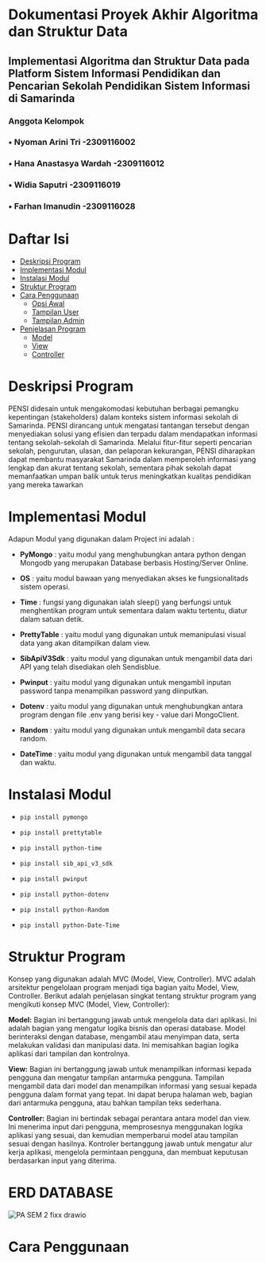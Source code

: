 # Dokumentasi Proyek Akhir Algoritma dan Struktur Data #
## Implementasi Algoritma dan Struktur Data pada Platform Sistem Informasi Pendidikan dan Pencarian Sekolah Pendidikan Sistem Informasi di Samarinda ##
### Anggota Kelompok ###
### •	Nyoman Arini Tri -2309116002 ###
### •	Hana Anastasya Wardah -2309116012 ###
### •	Widia Saputri -2309116019 ###
### •	Farhan Imanudin -2309116028 ###

# Daftar Isi #

- [Deskripsi Program](#deskripsi-program)
- [Implementasi Modul](#implementasi-modul)
- [Instalasi Modul](#instalasi-modul)
- [Struktur Program](#struktur-program)
- [Cara Penggunaan](#cara-penggunaan)
  - [Opsi Awal](#opsi-awal)
  - [Tampilan User](#tampilan-user)
  - [Tampilan Admin](#tampilan-admin)
- [Penjelasan Program](#penjelasan-program)
  - [Model](#model)
  - [View](#view)
  - [Controller](#controller)


# Deskripsi Program # 
PENSI didesain untuk mengakomodasi kebutuhan berbagai pemangku kepentingan (stakeholders) dalam konteks sistem informasi sekolah di Samarinda. PENSI dirancang untuk mengatasi tantangan tersebut dengan menyediakan solusi yang efisien dan terpadu dalam mendapatkan informasi tentang sekolah-sekolah di Samarinda. Melalui fitur-fitur seperti pencarian sekolah, pengurutan, ulasan, dan pelaporan kekurangan, PENSI diharapkan dapat membantu masyarakat Samarinda dalam memperoleh informasi yang lengkap dan akurat tentang sekolah, sementara pihak sekolah dapat memanfaatkan umpan balik untuk terus meningkatkan kualitas pendidikan yang mereka tawarkan

# Implementasi Modul #

Adapun Modul yang digunakan dalam Project ini adalah :

- **PyMongo** : yaitu modul yang menghubungkan antara python dengan Mongodb yang merupakan Database berbasis Hosting/Server Online.

- **OS** : yaitu modul bawaan yang menyediakan akses ke fungsionalitads sistem operasi.

- **Time** : fungsi yang digunakan ialah sleep() yang berfungsi untuk menghentikan program untuk sementara dalam waktu tertentu, diatur dalam satuan detik.

- **PrettyTable** : yaitu modul yang digunakan untuk memanipulasi visual data yang akan ditampilkan dalam view.

- **SibApiV3Sdk** : yaitu modul yang digunakan untuk mengambil data dari API yang telah disediakan oleh Sendisblue.

- **Pwinput** : yaitu modul yang digunakan untuk mengambil inputan password tanpa menampilkan password yang diinputkan.

- **Dotenv** : yaitu modul yang digunakan untuk menghubungkan antara program dengan file .env yang berisi key - value dari MongoClient.

- **Random** : yaitu modul yang digunakan untuk mengambil data secara random.

- **DateTime** : yaitu modul yang digunakan untuk mengambil data tanggal dan waktu.


# Instalasi Modul #

* `pip install pymongo`
  
* `pip install prettytable`
  
* `pip install python-time`

* `pip install sib_api_v3_sdk`
  
* `pip install pwinput`
  
* `pip install python-dotenv`
  
* `pip install python-Random`
  
* `pip install python-Date-Time`
  

# Struktur Program #
Konsep yang digunakan adalah MVC (Model, View, Controller). MVC adalah arsitektur pengelolaan program menjadi tiga bagian yaitu Model, View, Controller.
Berikut adalah penjelasan singkat tentang struktur program yang mengikuti konsep MVC (Model, View, Controller):

**Model:** Bagian ini bertanggung jawab untuk mengelola data dari aplikasi. Ini adalah bagian yang mengatur logika bisnis dan operasi database. Model berinteraksi dengan database, mengambil atau menyimpan data, serta melakukan validasi dan manipulasi data. Ini memisahkan bagian logika aplikasi dari tampilan dan kontrolnya.

**View:** Bagian ini bertanggung jawab untuk menampilkan informasi kepada pengguna dan mengatur tampilan antarmuka pengguna. Tampilan mengambil data dari model dan menampilkan informasi yang sesuai kepada pengguna dalam format yang tepat. Ini dapat berupa halaman web, bagian dari antarmuka pengguna, atau bahkan tampilan teks sederhana.

**Controller:** Bagian ini bertindak sebagai perantara antara model dan view. Ini menerima input dari pengguna, memprosesnya menggunakan logika aplikasi yang sesuai, dan kemudian memperbarui model atau tampilan sesuai dengan hasilnya. Kontroler bertanggung jawab untuk mengatur alur kerja aplikasi, mengelola permintaan pengguna, dan membuat keputusan berdasarkan input yang diterima.

# ERD DATABASE #

![PA SEM 2 fixx drawio](https://github.com/PA-A23-KELOMPOK-8/PA-A23-KELOMPOK-8/assets/144756754/75caccd2-ac42-47c8-9b9f-d0f2d829e5e8)

# Cara Penggunaan # 

